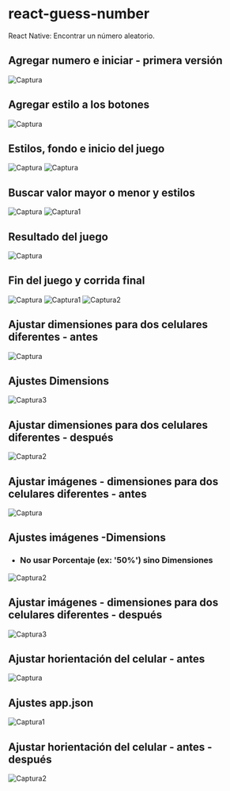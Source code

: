 # react-guess-number
React  Native: Encontrar un número aleatorio.

## Agregar numero e iniciar - primera versión
![Captura](https://user-images.githubusercontent.com/7141537/164327868-43e84265-b987-4ba8-9c05-f70eabf14913.PNG)

## Agregar estilo a los botones
![Captura](https://user-images.githubusercontent.com/7141537/164334471-fcf1d0ad-fe73-4275-8038-10ec6925160f.PNG)

## Estilos, fondo e inicio del juego
![Captura](https://user-images.githubusercontent.com/7141537/164484359-1552b26c-fe72-445e-b1f4-c546858715b1.PNG)
![Captura](https://user-images.githubusercontent.com/7141537/164484152-e8a75b98-276f-479f-8907-31efcfdf4b0f.PNG)

## Buscar valor mayor o menor y estilos 
![Captura](https://user-images.githubusercontent.com/7141537/164542053-fa5527d0-6055-4a9b-a284-858f3df2ff6c.PNG)
![Captura1](https://user-images.githubusercontent.com/7141537/164542051-a58e9947-e6cc-4945-8da2-95925b04f552.PNG)

## Resultado del juego 
![Captura](https://user-images.githubusercontent.com/7141537/164560134-bb05baff-d7dc-45de-8057-e4078815a8ac.PNG)

## Fin del juego y corrida final 
![Captura](https://user-images.githubusercontent.com/7141537/164754169-d312a6fa-9267-4864-ab46-08deb1bbb8de.PNG)
![Captura1](https://user-images.githubusercontent.com/7141537/164754161-670eea99-3fce-4259-982b-6b51cd8f9a62.PNG)
![Captura2](https://user-images.githubusercontent.com/7141537/164754168-81b67907-aac5-42ba-8b7b-5eb1a1ab4e41.PNG)

## Ajustar dimensiones para dos celulares diferentes - antes
![Captura](https://user-images.githubusercontent.com/7141537/164768889-38892dd4-5789-4b1d-9eb9-051e17f69349.PNG)

## Ajustes Dimensions
![Captura3](https://user-images.githubusercontent.com/7141537/164769665-f8a77d0f-1442-49cc-b6e9-9a1067a6dc67.PNG)

## Ajustar dimensiones para dos celulares diferentes - después
![Captura2](https://user-images.githubusercontent.com/7141537/164769166-8632307d-3e0d-4f94-b16e-ac60da900bbe.PNG)

## Ajustar imágenes - dimensiones para dos celulares diferentes - antes
![Captura](https://user-images.githubusercontent.com/7141537/164771169-fcd20db7-b738-414f-976f-0ec4a021478f.PNG)

## Ajustes imágenes -Dimensions
 * ### No usar Porcentaje (ex: '50%') sino Dimensiones
![Captura2](https://user-images.githubusercontent.com/7141537/164771167-beef0220-830a-4fb7-bbac-9522036073ab.PNG)

## Ajustar imágenes - dimensiones para dos celulares diferentes - después
![Captura3](https://user-images.githubusercontent.com/7141537/164771165-3da17822-0afd-41d3-abd1-fb9182337f1d.PNG)

## Ajustar horientación del celular - antes
![Captura](https://user-images.githubusercontent.com/7141537/164772843-ad53f330-2847-4a70-aa76-fc2b45c9ddb9.PNG)

## Ajustes app.json
![Captura1](https://user-images.githubusercontent.com/7141537/164772842-5d9334c8-ce6f-4d9e-88c0-8dab98810de3.PNG)

## Ajustar horientación del celular - antes - después
![Captura2](https://user-images.githubusercontent.com/7141537/164772838-d2fa4a8c-7074-4364-9c1d-49565457a17e.PNG)


